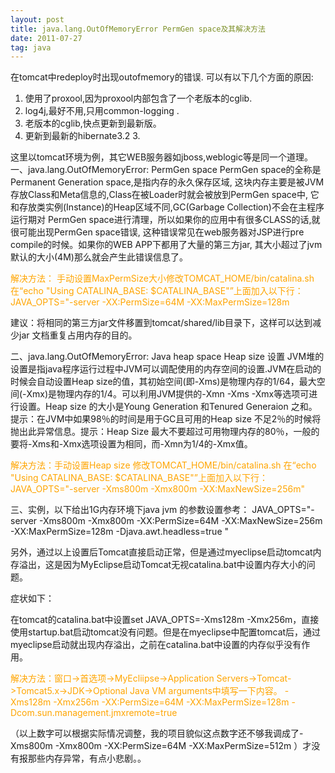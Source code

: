 ```yaml
---
layout: post
title: java.lang.OutOfMemoryError PermGen space及其解决方法  
date: 2011-07-27 
tag: java
---
```


在tomcat中redeploy时出现outofmemory的错误. 可以有以下几个方面的原因: 

 1. 使用了proxool,因为proxool内部包含了一个老版本的cglib. 
 2. log4j,最好不用,只用common-logging .
 3. 老版本的cglib,快点更新到最新版。
 4. 更新到最新的hibernate3.2 3.

 这里以tomcat环境为例，其它WEB服务器如jboss,weblogic等是同一个道理。
 一、java.lang.OutOfMemoryError: PermGen space PermGen space的全称是Permanent Generation space,是指内存的永久保存区域, 这块内存主要是被JVM存放Class和Meta信息的,Class在被Loader时就会被放到PermGen space中, 它和存放类实例(Instance)的Heap区域不同,GC(Garbage Collection)不会在主程序运行期对 PermGen space进行清理，所以如果你的应用中有很多CLASS的话,就很可能出现PermGen space错误, 这种错误常见在web服务器对JSP进行pre compile的时候。如果你的WEB APP下都用了大量的第三方jar, 其大小超过了jvm默认的大小(4M)那么就会产生此错误信息了。

 <span style="color:orange">解决方法： 手动设置MaxPermSize大小修改TOMCAT_HOME/bin/catalina.sh 在“echo "Using CATALINA_BASE: $CATALINA_BASE"”上面加入以下行： JAVA_OPTS="-server -XX:PermSize=64M -XX:MaxPermSize=128m </span>

 建议：将相同的第三方jar文件移置到tomcat/shared/lib目录下，这样可以达到减少jar 文档重复占用内存的目的。


 二、java.lang.OutOfMemoryError: Java heap space Heap size 设置 JVM堆的设置是指java程序运行过程中JVM可以调配使用的内存空间的设置.JVM在启动的时候会自动设置Heap size的值，其初始空间(即-Xms)是物理内存的1/64，最大空间(-Xmx)是物理内存的1/4。可以利用JVM提供的-Xmn -Xms -Xmx等选项可进行设置。Heap size 的大小是Young Generation 和Tenured Generaion 之和。提示：在JVM中如果98％的时间是用于GC且可用的Heap size 不足2％的时候将抛出此异常信息。提示：Heap Size 最大不要超过可用物理内存的80％，一般的要将-Xms和-Xmx选项设置为相同，而-Xmn为1/4的-Xmx值。 

  <span style="color:orange">解决方法：手动设置Heap size 修改TOMCAT_HOME/bin/catalina.sh 在“echo "Using CATALINA_BASE: $CATALINA_BASE"”上面加入以下行： JAVA_OPTS="-server -Xms800m -Xmx800m -XX:MaxNewSize=256m" </span>


 三、实例，以下给出1G内存环境下java jvm 的参数设置参考： JAVA_OPTS="-server -Xms800m -Xmx800m -XX:PermSize=64M -XX:MaxNewSize=256m -XX:MaxPermSize=128m -Djava.awt.headless=true " 

 

另外，通过以上设置后Tomcat直接启动正常，但是通过myeclipse启动tomcat内存溢出，这是因为MyEclipse启动Tomcat无视catalina.bat中设置内存大小的问题。

症状如下：

在tomcat的catalina.bat中设置set JAVA_OPTS=-Xms128m -Xmx256m，直接使用startup.bat启动tomcat没有问题。但是在myeclipse中配置tomcat后，通过myeclipse启动就出现内存溢出，之前在catalina.bat中设置的内存似乎没有作用。

 <span style="color:orange">解决方法：窗口->首选项->MyEcliipse->Application Servers->Tomcat->Tomcat5.x->JDK->Optional Java VM arguments中填写一下内容。
-Xms128m -Xmx256m -XX:PermSize=64M -XX:MaxPermSize=128m 
-Dcom.sun.management.jmxremote=true</span>

（以上数字可以根据实际情况调整，我的项目貌似这点数字还不够我调成了-Xms800m -Xmx800m -XX:PermSize=64M -XX:MaxPermSize=512m ）才没有报那些内存异常，有点小悲剧。。